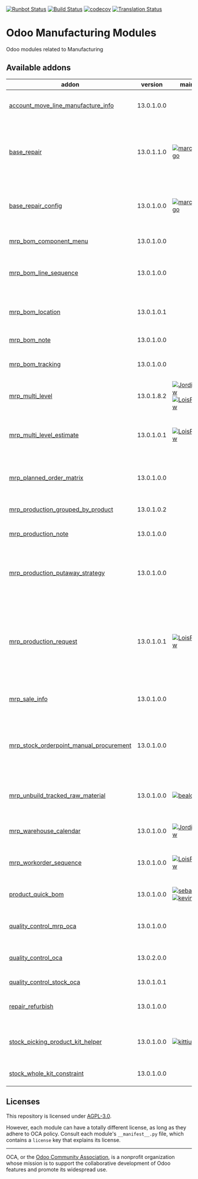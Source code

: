 [![Runbot Status](https://runbot.odoo-community.org/runbot/badge/flat/129/13.0.svg)](https://runbot.odoo-community.org/runbot/repo/github-com-oca-manufacture-129)
[![Build Status](https://travis-ci.com/OCA/manufacture.svg?branch=13.0)](https://travis-ci.com/OCA/manufacture)
[![codecov](https://codecov.io/gh/OCA/manufacture/branch/13.0/graph/badge.svg)](https://codecov.io/gh/OCA/manufacture)
[![Translation Status](https://translation.odoo-community.org/widgets/manufacture-13-0/-/svg-badge.svg)](https://translation.odoo-community.org/engage/manufacture-13-0/?utm_source=widget)

<!-- /!\ do not modify above this line -->

# Odoo Manufacturing Modules

Odoo modules related to Manufacturing

<!-- /!\ do not modify below this line -->

<!-- prettier-ignore-start -->

[//]: # (addons)

Available addons
----------------
addon | version | maintainers | summary
--- | --- | --- | ---
[account_move_line_manufacture_info](account_move_line_manufacture_info/) | 13.0.1.0.0 |  | Account Move Line Manufacture Information
[base_repair](base_repair/) | 13.0.1.1.0 | [![marcelsavegnago](https://github.com/marcelsavegnago.png?size=30px)](https://github.com/marcelsavegnago) | This module extends the functionality of Odoo Repair module to add some basic features.
[base_repair_config](base_repair_config/) | 13.0.1.0.0 | [![marcelsavegnago](https://github.com/marcelsavegnago.png?size=30px)](https://github.com/marcelsavegnago) | Provides general settings for the Maintenance App
[mrp_bom_component_menu](mrp_bom_component_menu/) | 13.0.1.0.0 |  | MRP BOM Component Menu
[mrp_bom_line_sequence](mrp_bom_line_sequence/) | 13.0.1.0.0 |  | Manages the order of BOM lines by displaying its sequence
[mrp_bom_location](mrp_bom_location/) | 13.0.1.0.1 |  | Adds location field to Bill of Materials and its components.
[mrp_bom_note](mrp_bom_note/) | 13.0.1.0.0 |  | Notes in Bill of Materials
[mrp_bom_tracking](mrp_bom_tracking/) | 13.0.1.0.0 |  | Logs any change to a BoM in the chatter
[mrp_multi_level](mrp_multi_level/) | 13.0.1.8.2 | [![JordiBForgeFlow](https://github.com/JordiBForgeFlow.png?size=30px)](https://github.com/JordiBForgeFlow) [![LoisRForgeFlow](https://github.com/LoisRForgeFlow.png?size=30px)](https://github.com/LoisRForgeFlow) | Adds an MRP Scheduler
[mrp_multi_level_estimate](mrp_multi_level_estimate/) | 13.0.1.0.1 | [![LoisRForgeFlow](https://github.com/LoisRForgeFlow.png?size=30px)](https://github.com/LoisRForgeFlow) | Allows to consider demand estimates using MRP multi level.
[mrp_planned_order_matrix](mrp_planned_order_matrix/) | 13.0.1.0.0 |  | Allows to create fixed planned orders on a grid view.
[mrp_production_grouped_by_product](mrp_production_grouped_by_product/) | 13.0.1.0.2 |  | Production Grouped By Product
[mrp_production_note](mrp_production_note/) | 13.0.1.0.0 |  | Notes in production orders
[mrp_production_putaway_strategy](mrp_production_putaway_strategy/) | 13.0.1.0.0 |  | Applies putaway strategies to manufacturing orders for finished products.
[mrp_production_request](mrp_production_request/) | 13.0.1.0.1 | [![LoisRForgeFlow](https://github.com/LoisRForgeFlow.png?size=30px)](https://github.com/LoisRForgeFlow) | Allows you to use Manufacturing Request as a previous step to Manufacturing Orders for better manufacture planification.
[mrp_sale_info](mrp_sale_info/) | 13.0.1.0.0 |  | Adds sale information to Manufacturing models
[mrp_stock_orderpoint_manual_procurement](mrp_stock_orderpoint_manual_procurement/) | 13.0.1.0.0 |  | Updates the value of MO Responsible and keeps trackof changes regarding this field
[mrp_unbuild_tracked_raw_material](mrp_unbuild_tracked_raw_material/) | 13.0.1.0.0 | [![bealdav](https://github.com/bealdav.png?size=30px)](https://github.com/bealdav) | Allow to unbuild tracked purchased products
[mrp_warehouse_calendar](mrp_warehouse_calendar/) | 13.0.1.0.0 | [![JordiBForgeFlow](https://github.com/JordiBForgeFlow.png?size=30px)](https://github.com/JordiBForgeFlow) | Considers the warehouse calendars in manufacturing
[mrp_workorder_sequence](mrp_workorder_sequence/) | 13.0.1.0.0 | [![LoisRForgeFlow](https://github.com/LoisRForgeFlow.png?size=30px)](https://github.com/LoisRForgeFlow) | adds sequence to production work orders.
[product_quick_bom](product_quick_bom/) | 13.0.1.0.0 | [![sebastienbeau](https://github.com/sebastienbeau.png?size=30px)](https://github.com/sebastienbeau) [![kevinkhao](https://github.com/kevinkhao.png?size=30px)](https://github.com/kevinkhao) | Create the bom directly from the product
[quality_control_mrp_oca](quality_control_mrp_oca/) | 13.0.1.0.0 |  | MRP extension for quality control (OCA)
[quality_control_oca](quality_control_oca/) | 13.0.2.0.0 |  | Generic infrastructure for quality tests.
[quality_control_stock_oca](quality_control_stock_oca/) | 13.0.1.0.1 |  | Quality control - Stock (OCA)
[repair_refurbish](repair_refurbish/) | 13.0.1.0.0 |  | Create refurbished products during repair
[stock_picking_product_kit_helper](stock_picking_product_kit_helper/) | 13.0.1.0.0 | [![kittiu](https://github.com/kittiu.png?size=30px)](https://github.com/kittiu) | Set quanity in picking line based on product kit quantity
[stock_whole_kit_constraint](stock_whole_kit_constraint/) | 13.0.1.0.0 |  | Avoid to deliver a kit partially

[//]: # (end addons)

<!-- prettier-ignore-end -->

## Licenses

This repository is licensed under [AGPL-3.0](LICENSE).

However, each module can have a totally different license, as long as they adhere to OCA
policy. Consult each module's `__manifest__.py` file, which contains a `license` key
that explains its license.

----

OCA, or the [Odoo Community Association](http://odoo-community.org/), is a nonprofit
organization whose mission is to support the collaborative development of Odoo features
and promote its widespread use.
